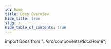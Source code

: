 ```yaml
---
id: home
title: Docs Overview
hide_title: true
slug: /
hide_table_of_contents: true
---
```


import Docs from "../src/components/docsHome";

<Docs />
